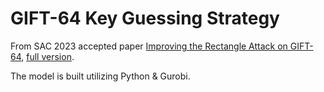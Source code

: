 # GIFT-64 Key Guessing Strategy

From SAC 2023 accepted paper [Improving the Rectangle Attack on GIFT-64](https://link.springer.com/chapter/10.1007/978-3-031-53368-6_3), [full version](https://eprint.iacr.org/2023/1419).

The model is built utilizing Python & Gurobi. 
